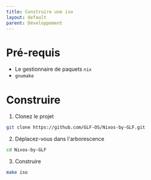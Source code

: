 ```yaml
---
title: Construire une iso 
layout: default
parent: Développement
---
```


# Pré-requis

- Le gestionnaire de paquets `nix`
- `gnumake`

# Construire

1. Clonez le projet 

```bash
git clone https://github.com/GLF-OS/Nixos-by-GLF.git
```

2. Déplacez-vous dans l'arborescence

```bash
cd Nixos-by-GLF
```

3. Construire

```bash
make iso 
```
